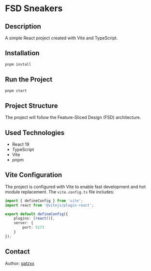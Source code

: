 # FSD Sneakers

## Description
A simple React project created with Vite and TypeScript.

## Installation
```sh
pnpm install
```

## Run the Project
```sh
pnpm start
```

## Project Structure
The project will follow the Feature-Sliced Design (FSD) architecture.

## Used Technologies
- React 19
- TypeScript
- Vite
- pnpm

## Vite Configuration
The project is configured with Vite to enable fast development and hot module replacement. The `vite.config.ts` file includes:
```ts
import { defineConfig } from 'vite';
import react from '@vitejs/plugin-react';

export default defineConfig({
    plugins: [react()],
    server: {
        port: 5173
    }
});
```

## Contact
Author: [gatzxx](https://github.com/gatzxx)
